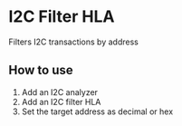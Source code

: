 # I2C Filter HLA

Filters I2C transactions by address

## How to use

1. Add an I2C analyzer
2. Add an I2C filter HLA
3. Set the target address as decimal or hex

